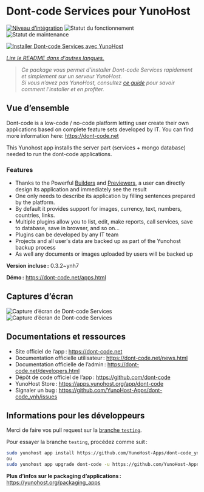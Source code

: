 <!--
Nota bene : ce README est automatiquement généré par <https://github.com/YunoHost/apps/tree/master/tools/readme_generator>
Il NE doit PAS être modifié à la main.
-->

# Dont-code Services pour YunoHost

[![Niveau d’intégration](https://dash.yunohost.org/integration/dont-code.svg)](https://ci-apps.yunohost.org/ci/apps/dont-code/) ![Statut du fonctionnement](https://ci-apps.yunohost.org/ci/badges/dont-code.status.svg) ![Statut de maintenance](https://ci-apps.yunohost.org/ci/badges/dont-code.maintain.svg)

[![Installer Dont-code Services avec YunoHost](https://install-app.yunohost.org/install-with-yunohost.svg)](https://install-app.yunohost.org/?app=dont-code)

*[Lire le README dans d'autres langues.](./ALL_README.md)*

> *Ce package vous permet d’installer Dont-code Services rapidement et simplement sur un serveur YunoHost.*  
> *Si vous n’avez pas YunoHost, consultez [ce guide](https://yunohost.org/install) pour savoir comment l’installer et en profiter.*

## Vue d’ensemble

Dont-code is a low-code / no-code platform letting user create their own applications based on complete feature sets developed by IT.
You can find more information here: https://dont-code.net

This Yunohost app installs the server part (services + mongo database) needed to run the dont-code applications.

### Features

- Thanks to the Powerful [Builders](https://dont-code.net/ide-ui) and [Previewers](https://dont-code.net/ide-ui), a user can directly design its application and immediately see the result
- One only needs to describe its application by filling sentences prepared by the platform.
- By default it provides support for images, currency, text, numbers, countries, links.
- Multiple plugins allow you to list, edit, make reports, call services, save to database, save in browser, and so on...
- Plugins can be developed by any IT team
- Projects and all user's data are backed up as part of the Yunohost backup process
- As well any documents or images uploaded by users will be backed up


**Version incluse :** 0.3.2~ynh7

**Démo :** <https://dont-code.net/apps.html>

## Captures d’écran

![Capture d’écran de Dont-code Services](./doc/screenshots/ide.gif)
![Capture d’écran de Dont-code Services](./doc/screenshots/previewer.gif)

## Documentations et ressources

- Site officiel de l’app : <https://dont-code.net>
- Documentation officielle utilisateur : <https://dont-code.net/news.html>
- Documentation officielle de l’admin : <https://dont-code.net/developers.html>
- Dépôt de code officiel de l’app : <https://github.com/dont-code>
- YunoHost Store : <https://apps.yunohost.org/app/dont-code>
- Signaler un bug : <https://github.com/YunoHost-Apps/dont-code_ynh/issues>

## Informations pour les développeurs

Merci de faire vos pull request sur la [branche `testing`](https://github.com/YunoHost-Apps/dont-code_ynh/tree/testing).

Pour essayer la branche `testing`, procédez comme suit :

```bash
sudo yunohost app install https://github.com/YunoHost-Apps/dont-code_ynh/tree/testing --debug
ou
sudo yunohost app upgrade dont-code -u https://github.com/YunoHost-Apps/dont-code_ynh/tree/testing --debug
```

**Plus d’infos sur le packaging d’applications :** <https://yunohost.org/packaging_apps>
